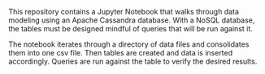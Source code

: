 This repository contains a Jupyter Notebook that walks through data modeling using an Apache Cassandra database. With a NoSQL database, the tables must be designed mindful of queries that will be run against it.

The notebook iterates through a directory of data files and consolidates them into one csv file. Then tables are created and data is inserted accordingly. Queries are run against the table to verify the desired results.